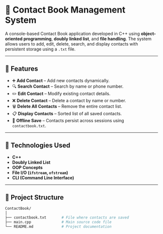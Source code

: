 
# 📒 Contact Book Management System

A console-based Contact Book application developed in C++ using **object-oriented programming**, **doubly linked list**, and **file handling**. The system allows users to add, edit, delete, search, and display contacts with persistent storage using a `.txt` file.

---

## 🔧 Features

- ➕ **Add Contact** – Add new contacts dynamically.
- 🔍 **Search Contact** – Search by name or phone number.
- ✏️ **Edit Contact** – Modify existing contact details.
- ❌ **Delete Contact** – Delete a contact by name or number.
- 🗑️ **Delete All Contacts** – Remove the entire contact list.
- 📋 **Display Contacts** – Sorted list of all saved contacts.
- 💾 **Offline Save** – Contacts persist across sessions using `contactbook.txt`.

---

## 🧠 Technologies Used

- **C++**
- **Doubly Linked List**
- **OOP Concepts**
- **File I/O (`ifstream`, `ofstream`)**
- **CLI (Command Line Interface)**

---

## 📁 Project Structure

```bash
ContactBook/
│
├── contactbook.txt       # File where contacts are saved
├── main.cpp              # Main source code file
└── README.md             # Project documentation
